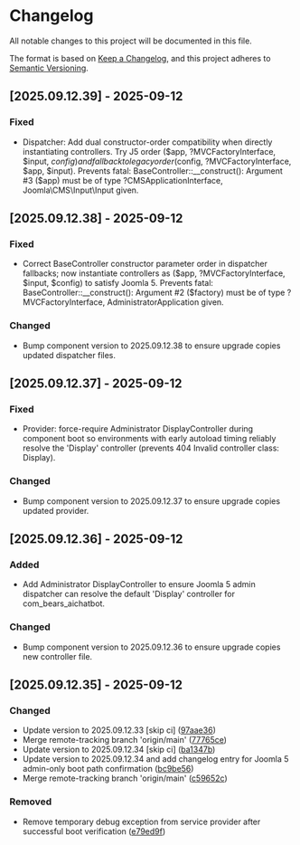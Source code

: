 # Changelog

All notable changes to this project will be documented in this file.

The format is based on [Keep a Changelog](https://keepachangelog.com/en/1.0.0/),
and this project adheres to [Semantic Versioning](https://semver.org/spec/v2.0.0.html).

## [2025.09.12.39] - 2025-09-12

### Fixed

* Dispatcher: Add dual constructor-order compatibility when directly instantiating controllers. Try J5 order ($app, ?MVCFactoryInterface, $input, $config) and fall back to legacy order ($config, ?MVCFactoryInterface, $app, $input). Prevents fatal: BaseController::__construct(): Argument #3 ($app) must be of type ?CMSApplicationInterface, Joomla\CMS\Input\Input given.

## [2025.09.12.38] - 2025-09-12

### Fixed

* Correct BaseController constructor parameter order in dispatcher fallbacks; now instantiate controllers as ($app, ?MVCFactoryInterface, $input, $config) to satisfy Joomla 5. Prevents fatal: BaseController::__construct(): Argument #2 ($factory) must be of type ?MVCFactoryInterface, AdministratorApplication given.

### Changed

* Bump component version to 2025.09.12.38 to ensure upgrade copies updated dispatcher files.

## [2025.09.12.37] - 2025-09-12

### Fixed

* Provider: force-require Administrator DisplayController during component boot so environments with early autoload timing reliably resolve the 'Display' controller (prevents 404 Invalid controller class: Display).

### Changed

* Bump component version to 2025.09.12.37 to ensure upgrade copies updated provider.

## [2025.09.12.36] - 2025-09-12

### Added

* Add Administrator DisplayController to ensure Joomla 5 admin dispatcher can resolve the default 'Display' controller for com_bears_aichatbot.

### Changed

* Bump component version to 2025.09.12.36 to ensure upgrade copies new controller file.

## [2025.09.12.35] - 2025-09-12

### Changed

* Update version to 2025.09.12.33 [skip ci] ([97aae36](https://github.com/N6REJ/bears_aichatbot/commit/97aae36))
* Merge remote-tracking branch 'origin/main' ([77765ce](https://github.com/N6REJ/bears_aichatbot/commit/77765ce))
* Update version to 2025.09.12.34 [skip ci] ([ba1347b](https://github.com/N6REJ/bears_aichatbot/commit/ba1347b))
* Update version to 2025.09.12.34 and add changelog entry for Joomla 5 admin-only boot path confirmation ([bc9be56](https://github.com/N6REJ/bears_aichatbot/commit/bc9be56))
* Merge remote-tracking branch 'origin/main' ([c59652c](https://github.com/N6REJ/bears_aichatbot/commit/c59652c))

### Removed

* Remove temporary debug exception from service provider after successful boot verification ([e79ed9f](https://github.com/N6REJ/bears_aichatbot/commit/e79ed9f))
